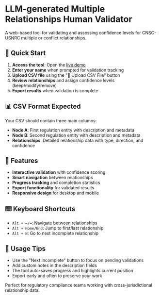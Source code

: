 # LLM-generated Multiple Relationships Human Validator

A web-based tool for validating and assessing confidence levels for CNSC-USNRC multiple or conflict relationships.

## 🚀 Quick Start

1. **Access the tool**: Open the [live demo](https://imkh310.github.io/PITA_reg_validator/)
2. **Enter your name** when prompted for validation tracking
3. **Upload CSV file** using the "📁 Upload CSV File" button
4. **Review relationships** and assign confidence levels (keep/modify/remove)
5. **Export results** when validation is complete

## 📊 CSV Format Expected

Your CSV should contain three main columns:
- **Node A**: First regulation entity with description and metadata
- **Node B**: Second regulation entity with description and metadata  
- **Relationships**: Detailed relationship data with type, direction, and confidence

## 🎯 Features

- **Interactive validation** with confidence scoring
- **Smart navigation** between relationships
- **Progress tracking** and completion statistics
- **Export functionality** for validated results
- **Responsive design** for desktop and mobile

## ⌨️ Keyboard Shortcuts

- `Alt + ←/→`: Navigate between relationships
- `Alt + Home/End`: Jump to first/last relationship
- `Alt + N`: Go to next incomplete relationship

## 🔧 Usage Tips

- Use the "Next Incomplete" button to focus on pending validations
- Add custom notes in the description fields
- The tool auto-saves progress and highlights current position
- Export early and often to preserve your work

Perfect for regulatory compliance teams working with cross-jurisdictional relationship data.
